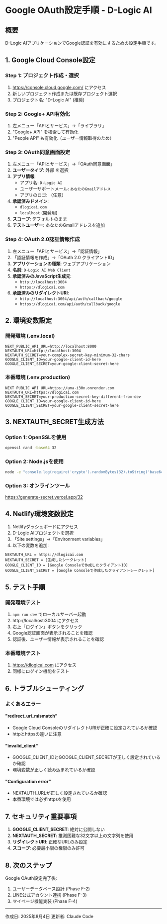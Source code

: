 # Google OAuth設定手順 - D-Logic AI

## 概要
D-Logic AIアプリケーションでGoogle認証を有効にするための設定手順です。

## 1. Google Cloud Console設定

### Step 1: プロジェクト作成・選択
1. https://console.cloud.google.com/ にアクセス
2. 新しいプロジェクト作成または既存プロジェクト選択
3. プロジェクト名: "D-Logic AI" (推奨)

### Step 2: Google+ API有効化
1. 左メニュー「APIとサービス」→「ライブラリ」
2. "Google+ API" を検索して有効化
3. "People API" も有効化（ユーザー情報取得のため）

### Step 3: OAuth同意画面設定
1. 左メニュー「APIとサービス」→「OAuth同意画面」
2. **ユーザータイプ**: 外部 を選択
3. **アプリ情報**:
   - アプリ名: `D-Logic AI`
   - ユーザーサポートメール: `あなたのGmailアドレス`
   - アプリのロゴ: （任意）
4. **承認済みドメイン**:
   - `dlogicai.com`
   - `localhost` (開発用)
5. **スコープ**: デフォルトのまま
6. **テストユーザー**: あなたのGmailアドレスを追加

### Step 4: OAuth 2.0認証情報作成
1. 左メニュー「APIとサービス」→「認証情報」
2. 「認証情報を作成」→「OAuth 2.0 クライアントID」
3. **アプリケーションの種類**: ウェブアプリケーション
4. **名前**: `D-Logic AI Web Client`
5. **承認済みのJavaScript生成元**:
   - `http://localhost:3004`
   - `https://dlogicai.com`
6. **承認済みのリダイレクトURI**:
   - `http://localhost:3004/api/auth/callback/google`
   - `https://dlogicai.com/api/auth/callback/google`

## 2. 環境変数設定

### 開発環境 (.env.local)
```env
NEXT_PUBLIC_API_URL=http://localhost:8000
NEXTAUTH_URL=http://localhost:3004
NEXTAUTH_SECRET=your-complex-secret-key-minimum-32-chars
GOOGLE_CLIENT_ID=your-google-client-id-here
GOOGLE_CLIENT_SECRET=your-google-client-secret-here
```

### 本番環境 (.env.production)
```env
NEXT_PUBLIC_API_URL=https://uma-i30n.onrender.com
NEXTAUTH_URL=https://dlogicai.com
NEXTAUTH_SECRET=your-production-secret-key-different-from-dev
GOOGLE_CLIENT_ID=your-google-client-id-here
GOOGLE_CLIENT_SECRET=your-google-client-secret-here
```

## 3. NEXTAUTH_SECRET生成方法

### Option 1: OpenSSLを使用
```bash
openssl rand -base64 32
```

### Option 2: Node.jsを使用
```bash
node -e "console.log(require('crypto').randomBytes(32).toString('base64'))"
```

### Option 3: オンラインツール
https://generate-secret.vercel.app/32

## 4. Netlify環境変数設定

1. Netlifyダッシュボードにアクセス
2. D-Logic AIプロジェクトを選択
3. 「Site settings」→「Environment variables」
4. 以下の変数を追加:

```
NEXTAUTH_URL = https://dlogicai.com
NEXTAUTH_SECRET = [生成したシークレット]
GOOGLE_CLIENT_ID = [Google Consoleで作成したクライアントID]
GOOGLE_CLIENT_SECRET = [Google Consoleで作成したクライアントシークレット]
```

## 5. テスト手順

### 開発環境テスト
1. `npm run dev` でローカルサーバー起動
2. http://localhost:3004 にアクセス
3. 右上「ログイン」ボタンをクリック
4. Google認証画面が表示されることを確認
5. 認証後、ユーザー情報が表示されることを確認

### 本番環境テスト
1. https://dlogicai.com にアクセス
2. 同様にログイン機能をテスト

## 6. トラブルシューティング

### よくあるエラー

#### "redirect_uri_mismatch"
- Google Cloud ConsoleのリダイレクトURIが正確に設定されているか確認
- httpとhttpsの違いに注意

#### "invalid_client"
- GOOGLE_CLIENT_IDとGOOGLE_CLIENT_SECRETが正しく設定されているか確認
- 環境変数が正しく読み込まれているか確認

#### "Configuration error"
- NEXTAUTH_URLが正しく設定されているか確認
- 本番環境では必ずhttpsを使用

## 7. セキュリティ重要事項

1. **GOOGLE_CLIENT_SECRET**: 絶対に公開しない
2. **NEXTAUTH_SECRET**: 推測困難な32文字以上の文字列を使用
3. **リダイレクトURI**: 正確なURLのみ設定
4. **スコープ**: 必要最小限の権限のみ許可

## 8. 次のステップ

Google OAuth設定完了後:
1. ユーザーデータベース設計 (Phase F-2)
2. LINE公式アカウント連携 (Phase F-3)  
3. マイページ機能実装 (Phase F-4)

---
作成日: 2025年8月4日
更新者: Claude Code